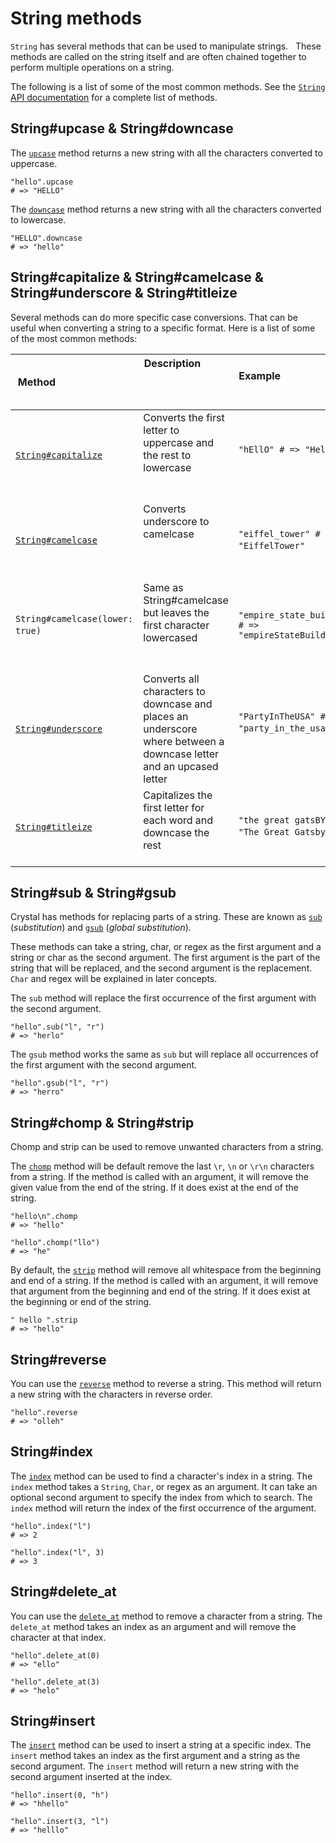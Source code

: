 # String methods

`String` has several methods that can be used to manipulate strings.  
These methods are called on the string itself and are often chained together to perform multiple operations on a string.

The following is a list of some of the most common methods.
See the [`String` API documentation][string-api] for a complete list of methods.

## String#upcase & String#downcase

The [`upcase`][upcase] method returns a new string with all the characters converted to uppercase.

```crystal
"hello".upcase
# => "HELLO"
```

The [`downcase`][downcase] method returns a new string with all the characters converted to lowercase.

```crystal
"HELLO".downcase
# => "hello"
```

## String#capitalize & String#camelcase & String#underscore & String#titleize

Several methods can do more specific case conversions.
That can be useful when converting a string to a specific format.
Here is a list of some of the most common methods:

| Method                            | Description                                                                                                        | Example                                              |
| --------------------------------- | ------------------------------------------------------------------------------------------------------------------ | ---------------------------------------------------- |
| [`String#capitalize`][capitalize] | Converts the first letter to uppercase and the rest to lowercase                                                  | `"hEllO" # => "Hello"`                               |
| [`String#camelcase`][camel-case] | Converts underscore to camelcase                                                                                  | `"eiffel_tower" # => "EiffelTower"`                  |
| `String#camelcase(lower: true)`   | Same as String#camelcase but leaves the first character lowercased                                                | `"empire_state_building" # => "empireStateBuilding"` |
| [`String#underscore`][underscore] | Converts all characters to downcase and places an underscore where between a downcase letter and an upcased letter | `"PartyInTheUSA" # => "party_in_the_usa"`            |
| [`String#titleize`][titleize]     | Capitalizes the first letter for each word and downcase the rest                                                   | `"the great gatsBY" # => "The Great Gatsby"`         |

## String#sub & String#gsub

Crystal has methods for replacing parts of a string.
These are known as [`sub`][sub] (_substitution_) and [`gsub`][gsub] (_global substitution_).

These methods can take a string, char, or regex as the first argument and a string or char as the second argument.
The first argument is the part of the string that will be replaced, and the second argument is the replacement.
`Char` and regex will be explained in later concepts.

The `sub` method will replace the first occurrence of the first argument with the second argument.

```crystal
"hello".sub("l", "r")
# => "herlo"
```

The `gsub` method works the same as `sub` but will replace all occurrences of the first argument with the second argument.

```crystal
"hello".gsub("l", "r")
# => "herro"
```

## String#chomp & String#strip

Chomp and strip can be used to remove unwanted characters from a string.

The [`chomp`][chomp] method will be default remove the last `\r`, `\n` or `\r\n` characters from a string.
If the method is called with an argument, it will remove the given value from the end of the string.
If it does exist at the end of the string.

```crystal
"hello\n".chomp
# => "hello"

"hello".chomp("llo")
# => "he"
```

By default, the [`strip`][strip] method will remove all whitespace from the beginning and end of a string.
If the method is called with an argument, it will remove that argument from the beginning and end of the string.
If it does exist at the beginning or end of the string.

```crystal
" hello ".strip
# => "hello"
```

## String#reverse

You can use the [`reverse`][reverse] method to reverse a string.
This method will return a new string with the characters in reverse order.

```crystal
"hello".reverse
# => "olleh"
```

## String#index

The [`index`][index] method can be used to find a character's index in a string.
The `index` method takes a `String`, `Char`, or regex as an argument.
It can take an optional second argument to specify the index from which to search.
The `index` method will return the index of the first occurrence of the argument.

```crystal
"hello".index("l")
# => 2

"hello".index("l", 3)
# => 3
```

## String#delete_at

You can use the [`delete_at`][delete_at] method to remove a character from a string.
The `delete_at` method takes an index as an argument and will remove the character at that index.

```crystal
"hello".delete_at(0)
# => "ello"

"hello".delete_at(3)
# => "helo"
```

## String#insert

The [`insert`][insert] method can be used to insert a string at a specific index.
The `insert` method takes an index as the first argument and a string as the second argument.
The `insert` method will return a new string with the second argument inserted at the index.

```crystal
"hello".insert(0, "h")
# => "hhello"

"hello".insert(3, "l")
# => "helllo"
```

[string-api]: https://crystal-lang.org/api/latest/String.html
[upcase]: https://crystal-lang.org/api/latest/String.html#upcase%28options%3AUnicode%3A%3ACaseOptions%3D%3Anone%29%3AString-instance-method
[downcase]: https://crystal-lang.org/api/latest/String.html#downcase%28options%3AUnicode%3A%3ACaseOptions%3D%3Anone%29%3AString-instance-method
[camel-case]: https://crystal-lang.org/api/latest/String.html#capitalize(options=Unicode::CaseOptions::None)-instance-method
[underscore]: https://crystal-lang.org/api/latest/String.html#underscore%28options%3AUnicode%3A%3ACaseOptions%3D%3Anone%29%3AString-instance-method
[titleize]: https://crystal-lang.org/api/latest/String.html#titleize%28options%3AUnicode%3A%3ACaseOptions%3D%3Anone%29%3AString-instance-method
[capitalize]: https://crystal-lang.org/api/latest/String.html#capitalize%28options%3AUnicode%3A%3ACaseOptions%3D%3Anone%29%3AString-instance-method
[sub]: https://crystal-lang.org/api/latest/String.html#sub%28string%3AString%2Creplacement%29%3AString-instance-method
[gsub]: https://crystal-lang.org/api/latest/String.html#gsub%28string%3AString%2Creplacement%29%3AString-instance-method
[chomp]: https://crystal-lang.org/api/latest/String.html#chomp%28suffix%3AString%29%3AString-instance-method
[strip]: https://crystal-lang.org/api/latest/String.html#strip%28chars%3AString%29%3AString-instance-method
[reverse]: https://crystal-lang.org/api/latest/String.html#reverse%3AString-instance-method
[index]: https://crystal-lang.org/api/latest/String.html#index%28search%3AString%2Coffset%3D0%29-instance-method
[delete_at]: https://crystal-lang.org/api/latest/String.html#delete_at%28index%3AInt%29%3AString-instance-method
[insert]: https://crystal-lang.org/api/latest/String.html#insert%28index%3AInt%2Cother%3AString%29%3AString-instance-method
